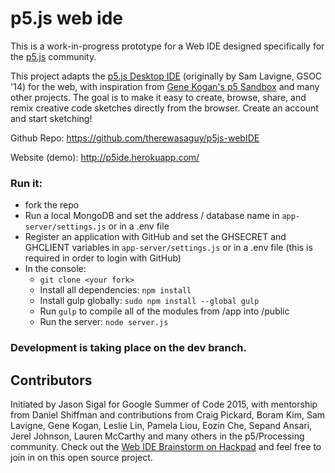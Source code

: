 # p5.js web ide

This is a work-in-progress prototype for a Web IDE designed specifically for the [p5.js](http://p5js.org) community.

This project adapts the [p5.js Desktop IDE](https://github.com/processing/p5.js-editor) (originally by Sam Lavigne, GSOC '14) for the web, with inspiration from [Gene Kogan's p5 Sandbox](https://github.com/genekogan/p5js-sandbox) and many other projects. The goal is to make it easy to create, browse, share, and remix creative code sketches directly from the browser. Create an account and start sketching!

Github Repo: https://github.com/therewasaguy/p5js-webIDE

Website (demo): http://p5ide.herokuapp.com/

### Run it:
- fork the repo
- Run a local MongoDB and set the address / database name in ``app-server/settings.js`` or in a .env file
- Register an application with GitHub and set the GHSECRET and GHCLIENT variables in ``app-server/settings.js`` or in a .env file (this is required in order to login with GitHub)
- In the console:
  - ``git clone <your fork>``
  - Install all dependencies: ``npm install``
  - Install gulp globally: ``sudo npm install --global gulp``
  - Run ``gulp`` to compile all of the modules from /app into /public
  - Run the server: ``node server.js``

### Development is taking place on the dev branch. 


## Contributors
Initiated by Jason Sigal for Google Summer of Code 2015, with mentorship from Daniel Shiffman and contributions from Craig Pickard, Boram Kim, Sam Lavigne, Gene Kogan, Leslie Lin, Pamela Liou, Eozin Che, Sepand Ansari, Jerel Johnson, Lauren McCarthy and many others in the p5/Processing community. Check out the [Web IDE Brainstorm on Hackpad](https://p5jscon.hackpad.com/Web-IDE-Brainstorm-d74TxVTnU4H) and feel free to join in on this open source project.
